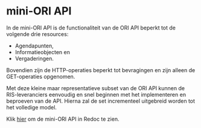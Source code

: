 # mini-ORI API

In de mini-ORI API is de functionaliteit van de ORI API beperkt tot de volgende drie resources:

- Agendapunten,
- Informatieobjecten en
- Vergaderingen.

Bovendien zijn de HTTP-operaties beperkt tot bevragingen en zijn alleen de GET-operaties opgenomen.

Met deze kleine maar representatieve subset van de ORI API kunnen de RIS-leveranciers eenvoudig en snel beginnen met het implementeren en beproeven van de API. Hierna zal de set incrementeel uitgebreid worden tot het volledige model.

Klik [hier](https://redocly.github.io/redoc/?url=https://raw.githubusercontent.com/VNG-Realisatie/ODS-Open-Raadsinformatie/master/mini-ORI-API/openapi.yaml) om de mini-ORI API in Redoc te zien.